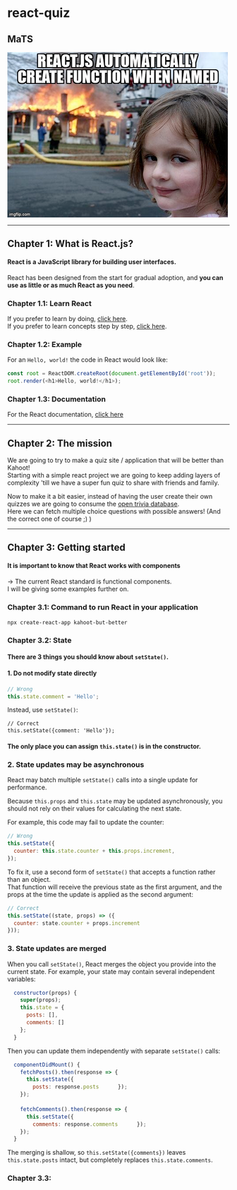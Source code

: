 # react-quiz

## MaTS

![meme](images/meme.png)

---
## Chapter 1: What is React.js?

#### React is a JavaScript library for building user interfaces.
React has been designed from the start for gradual adoption, and **you can use as little or as much React as you need**.

### Chapter 1.1: Learn React

If you prefer to learn by doing, [click here](https://reactjs.org/tutorial/tutorial.html).  
If you prefer to learn concepts step by step, [click here](https://reactjs.org/docs/hello-world.html).

### Chapter 1.2: Example

For an ```Hello, world!``` the code in React would look like:
````javascript
const root = ReactDOM.createRoot(document.getElementById('root'));
root.render(<h1>Hello, world!</h1>);
````

### Chapter 1.3: Documentation

For the React documentation, [click here](https://reactjs.org/docs/getting-started.html)

---
## Chapter 2: The mission

We are going to try to make a quiz site / application that will be better than Kahoot!  
Starting with a simple react project we are going to keep adding layers of complexity 'till we have a super fun quiz to share with friends and family.

Now to make it a bit easier, instead of having the user create their own quizzes we are going to consume the [open trivia database](https://opentdb.com/).  
Here we can fetch multiple choice questions with possible answers! (And the correct one of course ;) )

---

## Chapter 3: Getting started
#### It is important to know that React works with components
→ The current React standard is functional components.  
I will be giving some examples further on.

### Chapter 3.1: Command to run React in your application

````
npx create-react-app kahoot-but-better
````

### Chapter 3.2: State

#### There are 3 things you should know about ```setState()```.

#### 1. Do not modify state directly

````javascript
// Wrong
this.state.comment = 'Hello';
````
Instead, use ```setState()```:
````
// Correct
this.setState({comment: 'Hello'});
````

#### The only place you can assign ```this.state()``` is in the constructor.

### 2. State updates may be asynchronous 

React may batch multiple ```setState()``` calls into a single update for performance.

Because ```this.props``` and ```this.state``` may be updated asynchronously, you should not rely on their values for calculating the next state.

For example, this code may fail to update the counter:

````javascript
// Wrong
this.setState({
  counter: this.state.counter + this.props.increment,
});
````

To fix it, use a second form of ```setState()``` that accepts a function rather than an object.  
That function will receive the previous state as the first argument, and the props at the time the update is applied as the second argument:

````javascript
// Correct
this.setState((state, props) => ({
  counter: state.counter + props.increment
}));
````

### 3. State updates are merged

When you call ```setState()```, React merges the object you provide into the current state.
For example, your state may contain several independent variables:

````javascript
  constructor(props) {
    super(props);
    this.state = {
      posts: [], 
      comments: []    
    };
  }
````

Then you can update them independently with separate ```setState()``` calls:

````javascript
  componentDidMount() {
    fetchPosts().then(response => {
      this.setState({
        posts: response.posts      });
    });

    fetchComments().then(response => {
      this.setState({
        comments: response.comments      });
    });
  }
````

The merging is shallow, so ```this.setState({comments})``` leaves ```this.state.posts``` intact, but completely replaces ```this.state.comments```.

### Chapter 3.3: 